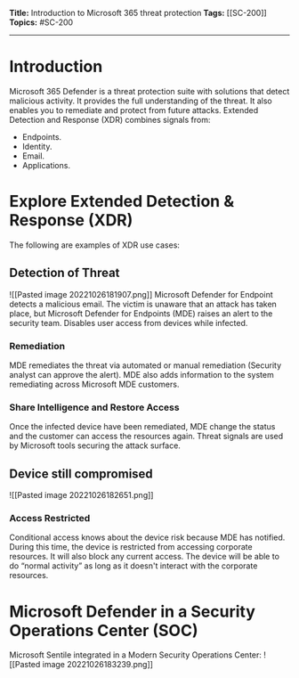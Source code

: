 **Title:** Introduction to Microsoft 365 threat protection
**Tags:** [[SC-200]]
**Topics:** #SC-200

---
# Introduction
Microsoft 365 Defender is a threat protection suite with solutions that detect malicious activity. It provides the full understanding of the threat. It also enables you to remediate and protect from future attacks.
Extended Detection and Response (XDR) combines signals from:
- Endpoints.
- Identity.
- Email.
- Applications.

# Explore Extended Detection & Response (XDR)
The following are examples of XDR use cases:

## Detection of Threat
![[Pasted image 20221026181907.png]]
Microsoft Defender for Endpoint detects a malicious email. The victim is unaware that an attack has taken place, but Microsoft Defender for Endpoints (MDE) raises an alert to the security team. Disables user access from devices while infected.

### Remediation
MDE remediates the threat via automated or manual remediation (Security analyst can approve the alert). 
MDE also adds information to the system remediating across Microsoft MDE customers.

### Share Intelligence and Restore Access
Once the infected device have been remediated, MDE change the status and the customer can access the resources again. Threat signals are used by Microsoft tools securing the attack surface.

## Device still compromised
![[Pasted image 20221026182651.png]]
### Access Restricted
Conditional access knows about the device risk because MDE has notified. During this time, the device is restricted from accessing corporate resources. It will also block any current access. The device will be able to do “normal activity” as long as it doesn't interact with the corporate resources.

# Microsoft Defender in a Security Operations Center (SOC)
Microsoft Sentile integrated in a Modern Security Operations Center:
![[Pasted image 20221026183239.png]]
